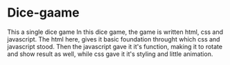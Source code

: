# Dice-gaame
This a single dice game
In this dice game, the game is written html, css and javascript.
The html here, gives it basic foundation throught which css and javascript stood.
Then the javascript gave it it's function, making it to rotate and show result as well,
while css gave it it's styling and little animation.
